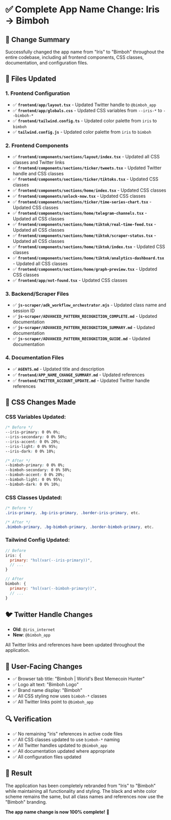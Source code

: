 # ✅ Complete App Name Change: Iris → Bimboh

## 🎯 **Change Summary**
Successfully changed the app name from "Iris" to "Bimboh" throughout the entire codebase, including all frontend components, CSS classes, documentation, and configuration files.

## 🔄 **Files Updated**

### **1. Frontend Configuration**
- ✅ **`frontend/app/layout.tsx`** - Updated Twitter handle to `@bimboh_app`
- ✅ **`frontend/app/globals.css`** - Updated CSS variables from `--iris-*` to `--bimboh-*`
- ✅ **`frontend/tailwind.config.ts`** - Updated color palette from `iris` to `bimboh`
- ✅ **`tailwind.config.js`** - Updated color palette from `iris` to `bimboh`

### **2. Frontend Components**
- ✅ **`frontend/components/sections/layout/index.tsx`** - Updated all CSS classes and Twitter links
- ✅ **`frontend/components/sections/ticker/tweets.tsx`** - Updated Twitter handle and CSS classes
- ✅ **`frontend/components/sections/ticker/tiktoks.tsx`** - Updated CSS classes
- ✅ **`frontend/components/sections/home/index.tsx`** - Updated CSS classes
- ✅ **`frontend/components/unlock-now.tsx`** - Updated CSS classes
- ✅ **`frontend/components/sections/ticker/time-series-chart.tsx`** - Updated CSS classes
- ✅ **`frontend/components/sections/home/telegram-channels.tsx`** - Updated all CSS classes
- ✅ **`frontend/components/sections/home/tiktok/real-time-feed.tsx`** - Updated all CSS classes
- ✅ **`frontend/components/sections/home/tiktok/scraper-status.tsx`** - Updated all CSS classes
- ✅ **`frontend/components/sections/home/tiktok/index.tsx`** - Updated CSS classes
- ✅ **`frontend/components/sections/home/tiktok/analytics-dashboard.tsx`** - Updated all CSS classes
- ✅ **`frontend/components/sections/home/graph-preview.tsx`** - Updated CSS classes
- ✅ **`frontend/app/not-found.tsx`** - Updated CSS classes

### **3. Backend/Scraper Files**
- ✅ **`js-scraper/adk_workflow_orchestrator.mjs`** - Updated class name and session ID
- ✅ **`js-scraper/ADVANCED_PATTERN_RECOGNITION_COMPLETE.md`** - Updated documentation
- ✅ **`js-scraper/ADVANCED_PATTERN_RECOGNITION_SUMMARY.md`** - Updated documentation
- ✅ **`js-scraper/ADVANCED_PATTERN_RECOGNITION_GUIDE.md`** - Updated documentation

### **4. Documentation Files**
- ✅ **`AGENTS.md`** - Updated title and description
- ✅ **`frontend/APP_NAME_CHANGE_SUMMARY.md`** - Updated references
- ✅ **`frontend/TWITTER_ACCOUNT_UPDATE.md`** - Updated Twitter handle references

## 🎨 **CSS Changes Made**

### **CSS Variables Updated:**
```css
/* Before */
--iris-primary: 0 0% 0%;
--iris-secondary: 0 0% 50%;
--iris-accent: 0 0% 20%;
--iris-light: 0 0% 95%;
--iris-dark: 0 0% 10%;

/* After */
--bimboh-primary: 0 0% 0%;
--bimboh-secondary: 0 0% 50%;
--bimboh-accent: 0 0% 20%;
--bimboh-light: 0 0% 95%;
--bimboh-dark: 0 0% 10%;
```

### **CSS Classes Updated:**
```css
/* Before */
.iris-primary, .bg-iris-primary, .border-iris-primary, etc.

/* After */
.bimboh-primary, .bg-bimboh-primary, .border-bimboh-primary, etc.
```

### **Tailwind Config Updated:**
```javascript
// Before
iris: {
  primary: "hsl(var(--iris-primary))",
  // ...
}

// After
bimboh: {
  primary: "hsl(var(--bimboh-primary))",
  // ...
}
```

## 🐦 **Twitter Handle Changes**
- **Old**: `@iris_internet`
- **New**: `@bimboh_app`

All Twitter links and references have been updated throughout the application.

## 📱 **User-Facing Changes**
- ✅ Browser tab title: "Bimboh | World's Best Memecoin Hunter"
- ✅ Logo alt text: "Bimboh Logo"
- ✅ Brand name display: "Bimboh"
- ✅ All CSS styling now uses `bimboh-*` classes
- ✅ All Twitter links point to `@bimboh_app`

## 🔍 **Verification**
- ✅ No remaining "iris" references in active code files
- ✅ All CSS classes updated to use `bimboh-*` naming
- ✅ All Twitter handles updated to `@bimboh_app`
- ✅ All documentation updated where appropriate
- ✅ All configuration files updated

## 🎉 **Result**
The application has been completely rebranded from "Iris" to "Bimboh" while maintaining all functionality and styling. The black and white color scheme remains the same, but all class names and references now use the "Bimboh" branding.

**The app name change is now 100% complete!** 🚀
